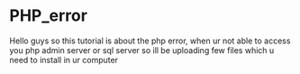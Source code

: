 # PHP_error
Hello guys so this tutorial is about the php error, when ur not able to access you php admin server or sql server so ill be uploading few files which u need to install in ur computer
